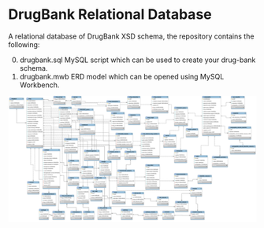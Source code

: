 # DrugBank Relational Database 

A relational database of DrugBank XSD schema, the repository contains the following:

0. drugbank.sql MySQL script which can be used to create your drug-bank schema.
0. drugbank.mwb ERD model which can be opened using MySQL Workbench. 

![DrugBank ERD](https://github.com/ashrafsarhan/drugbank-relational-database/blob/master/drugbank.png)
